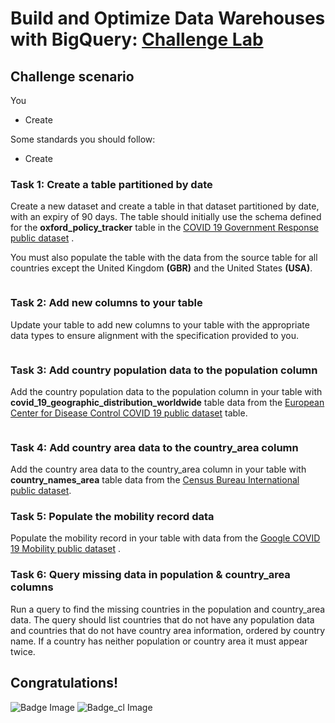 # Build and Optimize Data Warehouses with BigQuery: [Challenge Lab](https://www.qwiklabs.com/focuses/14341?parent=catalog)

## Challenge scenario
You 

- Create


Some standards you should follow:
- Create


### Task 1: Create a table partitioned by date
Create a new dataset and create a table in that dataset partitioned by date, with an expiry of 90 days. The table should initially use the schema defined for the **oxford_policy_tracker** table in the [COVID 19 Government Response public dataset](https://console.cloud.google.com/bigquery?p=bigquery-public-data&d=covid19_govt_response&page=dataset) .

You must also populate the table with the data from the source table for all countries except the United Kingdom **(GBR)** and the United States **(USA)**.
```

```

### Task 2: Add new columns to your table
Update your table to add new columns to your table with the appropriate data types to ensure alignment with the specification provided to you.
```

```

### Task 3: Add country population data to the population column
Add the country population data to the population column in your table with **covid_19_geographic_distribution_worldwide** table data from the [European Center for Disease Control COVID 19 public dataset](https://console.cloud.google.com/bigquery?p=bigquery-public-data&d=covid19_ecdc&page=dataset) table.

```

```

### Task 4: Add country area data to the country_area column
Add the country area data to the country_area column in your table with **country_names_area** table data from the [Census Bureau International public dataset](https://console.cloud.google.com/bigquery?p=bigquery-public-data&d=census_bureau_international&page=dataset).


### Task 5: Populate the mobility record data
Populate the mobility record in your table with data from the [Google COVID 19 Mobility public dataset](https://console.cloud.google.com/bigquery?p=bigquery-public-data&d=covid19_govt_response&page=dataset) .

### Task 6: Query missing data in population & country_area columns
Run a query to find the missing countries in the population and country_area data. The query should list countries that do not have any population data and countries that do not have country area information, ordered by country name. If a country has neither population or country area it must appear twice.


## Congratulations!
![Badge Image]() ![Badge_cl Image]()
